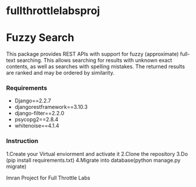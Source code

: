 # fullthrottlelabsproj


<h1>Fuzzy Search</h1>
<p>This package provides REST APIs with support for fuzzy (approximate) full-text searching. This allows searching for results with unknown exact contents, as well as searches with spelling mistakes. The returned results are ranked and may be ordered by similarity.</p>
<h3>Requirements</h3>
<ul>
    <li>Django==2.2.7</li>
    <li>djangorestframework==3.10.3</li>
    <li>django-filter==2.2.0</li>
    <li>psycopg2==2.8.4</li>
    <li>whitenoise==4.1.4</li>
</ul>
<h3>Instruction</h3>
1.Create your Virtual enviorment and activate it
2.Clone the repository
3.Do (pip install requirements.txt)
4.Migrate into database(python manage.py migrate)


<p>Imran Project for Full Throttle Labs</p>